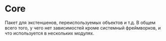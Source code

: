 #  Core

Пакет для экстеншенов, переиспользуемых объектов и т.д. В общем всего того, у чего нет зависимостей кроме системный фреймворков, и что используется в нескольких модулях.

